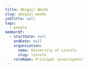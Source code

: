```yaml
---
title: Abigail Woods
slug: abigail-woods
jobTitle: null
tags:
  - people
memberOf:
  - startDate: null
    endDate: null
    organisation:
      name: University of Lincoln
      slug: lincoln
    roleName: Principal investigator
---
```

